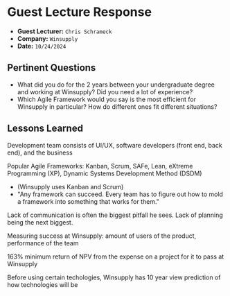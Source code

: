 # Guest Lecture Response
* **Guest Lecturer:** `Chris Schrameck`
* **Company:** `Winsupply`
* **Date:** `10/24/2024`

## Pertinent Questions
* What did you do for the 2 years between your undergraduate degree and working at Winsupply? Did you need a lot of experience?
* Which Agile Framework would you say is the most efficient for Winsupply in particular? How do different ones fit different situations?

## Lessons Learned

Development team consists of UI/UX, software developers (front end, back end), and the business

Popular Agile Frameworks: Kanban, Scrum, SAFe, Lean, eXtreme Programming (XP), Dynamic Systems Development Method (DSDM)  
* (Winsupply uses Kanban and Scrum)
*  "Any framework can succeed. Every team has to figure out how to mold a framework into something that works for them." 

Lack of communication is often the biggest pitfall he sees. Lack of planning being the next biggest. 

Measuring success at Winsupply: amount of users of the product, performance of the team

163% minimum return of NPV from the expense on a project for it to pass at Winsupply

Before using certain techologies, Winsupply has 10 year view prediction of how technologies will be
